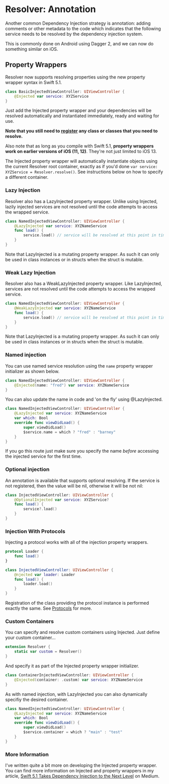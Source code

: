 #  Resolver: Annotation

Another common Dependency Injection strategy is annotation: adding comments or other metadata to the code which indicates that the following service needs to be resolved by the dependency injection system.

This is commonly done on Android using Dagger 2, and we can now do something similar on iOS.

## Property Wrappers

Resolver now supports resolving properties using the new property wrapper syntax in Swift 5.1.

```swift
class BasicInjectedViewController: UIViewController {
    @Injected var service: XYZService
}
```
Just add the Injected property wrapper and your dependencies will be resolved automatically and instantiated immediately, ready and waiting for use.

**Note that you still need to [register](Registration.md) any class or classes that you need to resolve.**

Also note that as long as you compile with Swift 5.1, **property wrappers work on earlier versions of iOS (11, 12)**. They're not just limited to iOS 13.

The Injected property wrapper will automatically instantiate objects using the current Resolver root container, exactly as if you'd done `var service: XYZService = Resolver.resolve()`. See instructions below on how to specify a different container.

###  Lazy Injection

Resolver also has a LazyInjected property wrapper. Unlike using Injected, lazily injected services are not resolved until the code attempts to access the wrapped service.
```swift
class NamedInjectedViewController: UIViewController {
    @LazyInjected var service: XYZNameService
    func load() {
        service.load() // service will be resolved at this point in time
    }
}
```
Note that LazyInjected is a mutating property wrapper. As such it can only be used in class instances or in structs when the struct is mutable.

###  Weak Lazy Injection

Resolver also has a WeakLazyInjected property wrapper. Like LazyInjected, services are not resolved until the code attempts to access the wrapped service.
```swift
class NamedInjectedViewController: UIViewController {
    @WeakLazyInjected var service: XYZNameService
    func load() {
        service.load() // service will be resolved at this point in time
    }
}
```
Note that LazyInjected is a mutating property wrapper. As such it can only be used in class instances or in structs when the struct is mutable.

### Named injection

You can use named service resolution using the `name`  property wrapper initializer as shown below.

```swift
class NamedInjectedViewController: UIViewController {
    @Injected(name: "fred") var service: XYZNameService
}
```
You can also update the name in code and 'on the fly' using @LazyInjected.
```swift
class NamedInjectedViewController: UIViewController {
    @LazyInjected var service: XYZNameService
    var which: Bool
    override func viewDidLoad() {
        super.viewDidLoad()
        $service.name = which ? "fred" : "barney"
    }
}
```
If you go this route just make sure you specify the name *before* accessing the injected service for the first time.

###  Optional injection

An annotation is available that supports optional resolving. If the service is not registered, then the value will be nil, otherwise it will be not nil:
```swift
class InjectedViewController: UIViewController {
    @OptionalInjected var service: XYZService?
    func load() {
        service?.load()
    }
}
```

### Injection With Protocols

Injecting a protocol works with all of the injection property wrappers.
```swift
protocol Loader {
    func load()
}

class InjectedViewController: UIViewController {
    @njected var loader: Loader
    func load() {
        loader.load()
    }
}
```
Registration of the class providing the protocol instance is performed exactly the same. See [Protocols](Protocols.md) for more.

### Custom Containers

You can specify and resolve custom containers using Injected. Just define your custom container...

```swift
extension Resolver {
    static var custom = Resolver()
}
```
And specify it as part of the Injected property wrapper initializer.
```swift
class ContainerInjectedViewController: UIViewController {
    @Injected(container: .custom) var service: XYZNameService
}
```
As with named injection, with LazyInjected you can also dynamically specifiy the desired container.
```swift
class NamedInjectedViewController: UIViewController {
    @LazyInjected var service: XYZNameService
    var which: Bool
    override func viewDidLoad() {
        super.viewDidLoad()
        $service.container = which ? "main" : "test"
    }
}
```

### More Information

I've written quite a bit more on developing the Injected property wrapper. You can find more information on Injected and property wrappers in my article, [Swift 5.1 Takes Dependency Injection to the Next Level](https://medium.com/better-programming/taking-swift-dependency-injection-to-the-next-level-b71114c6a9c6) on Medium.
